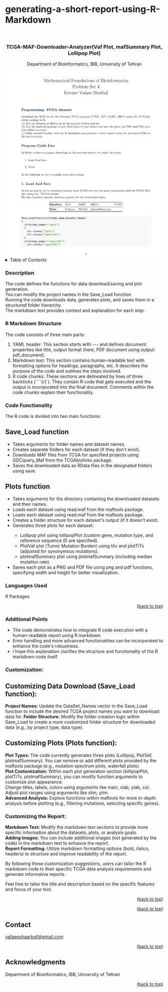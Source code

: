 # generating-a-short-report-using-R-Markdown
<!-- Improved compatibility of back to top link: See: https://github.com/othneildrew/Best-README-Template/pull/73 -->
<a name="readme-top"></a>



<!-- PROJECT LOGO -->
<br />
<div align="center">

<h3 align="center">TCGA-MAF-Downloader-Analyzer(Vaf Plot, mafSummary Plot, Lollipop Plot) </h3>

  <p align="center">
    Department of Bioinformatics, IBB, University of Tehran
    <br />
  </p>
</div>


<div align="center">
  <img src="Logo.png" alt="Alt text">
</div>

<!-- TABLE OF CONTENTS -->
<details>
  <summary>Table of Contents</summary>
  <ol>
    <li>
      <a href="#Description">Description</a>
    </li>
    <li><a href="#R Markdown Structure">R Markdown Structure</a></li>
    <li><a href="#Code Functionality">Code Functionality</a></li>
    <li><a href="#Languages Used">Languages Used</a></li>
    <li><a href="#Additional Points">Additional Points</a></li>
    <li>
      <a href="#Customization">Customization</a>
    </li>
    <li><a href="#Contact">Contact</a></li>
  </ol>
</details>



<!-- ABOUT THE PROJECT -->
### Description
The code defines the functions for data download/saving and plot generation.<br>
You can modify the project names in the Save_Load function.<br>
Running the code downloads data, generates plots, and saves them in a structured folder hierarchy.<br>
The markdown text provides context and explanation for each step.


### R Markdown Structure
The code consists of three main parts:
<ol>
  <li>YAML header: This section starts with --- and defines document properties like title, output format (here, PDF document using output: pdf_document).</li>
  <li>Markdown text: This section contains human-readable text with formatting options for headings, paragraphs, etc. It describes the purpose of the code and outlines the steps involved.
</li>
  <li>R code chunks: These sections are delineated by lines of three backticks (````{r}`). They contain R code that gets executed and the output is incorporated into the final document. Comments within the code chunks explain their functionality.
</li>
</ol>

### Code Functionality

The R code is divided into two main functions:

## Save_Load function
<ul>
  <li>Takes arguments for folder names and dataset names.</li>
  <li>Creates separate folders for each dataset (if they don't exist).</li>
  <li>Downloads MAF files from TCGA for specified projects using GDCquery_Maf from the TCGAbiolinks package.</li>
  <li>Saves the downloaded data as RData files in the designated folders using save.</li>
</ul>


## Plots function
<ul>
  <li>Takes arguments for the directory containing the downloaded datasets and their names.</li>
  <li>Loads each dataset using read.maf from the maftools package.</li>
  <li>Loads each dataset using read.maf from the maftools package.</li>
  <li>Creates a folder structure for each dataset's output (if it doesn't exist).</li>
  <li>Generates three plots for each dataset:</li>
  <ul>
    <li>Lollipop plot using lollipopPlot (custom gene, mutation type, and reference sequence ID are specified).</li>
    <li>PlotVaf plot (Tumor Mutation Burden) using titv and plotTiTv (adjusted for synonymous mutations).</li>
    <li>plotmafSummary plot using plotmafSummary (including median mutation rate).</li>
  </ul>
  <li>Saves each plot as a PNG and PDF file using png and pdf functions, specifying width and height for better visualization.</li>
</ul>


### Languages Used

R Packages 
<p align="right">(<a href="#readme-top">back to top</a>)</p>




<!-- GETTING STARTED -->
### Additional Points
<ul>
  <li>The code demonstrates how to integrate R code execution with a human-readable report using R markdown.</li>
  <li>Error handling and more advanced functionalities can be incorporated to enhance the code's robustness.</li>
  <li>I hope this explanation clarifies the structure and functionality of the R markdown code itself.</li>
</ul>

### Customization:

## Customizing Data Download (Save_Load function):

<strong>Project Names:</strong> Update the DataSet_Names vector in the Save_Load function to include the desired TCGA project names you want to download data for.<bt>
<strong>Folder Structure:</strong> Modify the folder creation logic within Save_Load to create a more customized folder structure for downloaded data (e.g., by project type, data type).

## Customizing Plots (Plots function):

<strong>Plot Types: </strong>The code currently generates three plots (Lollipop, PlotVaf, plotmafSummary). You can remove or add different plots provided by the maftools package (e.g., mutation spectrum plots, waterfall plots).<br>
<strong>Plot Customization:</strong> Within each plot generation section (lollipopPlot, plotTiTv, plotmafSummary), you can modify function arguments to customize plot appearance:<br>
Change titles, labels, colors using arguments like main, xlab, ylab, col.<br>
Adjust plot ranges using arguments like xlim, ylim.<br>
<strong>Advanced Analysis:</strong> Explore functions within maftools for more in-depth analysis before plotting (e.g., filtering mutations, selecting specific genes).


### Customizing the Report:

<strong>Markdown Text:</strong> Modify the markdown text sections to provide more specific information about the datasets, plots, or analysis goals.<br>
<strong>Adding Images:</strong> You can include additional images (not generated by the code) in the markdown text to enhance the report.<br>
<strong>Report Formatting:</strong> Utilize markdown formatting options (bold, italics, headers) to structure and improve readability of the report.<br>

By following these customization suggestions, users can tailor the R markdown code to their specific TCGA data analysis requirements and generate informative reports.

Feel free to tailor the title and description based on the specific features and focus of your tool.
<p align="right">(<a href="#readme-top">back to top</a>)</p>

<p align="right">(<a href="#readme-top">back to top</a>)</p>



<!-- CONTACT -->
## Contact

vafaeeshaarbaf@gmail.com


<p align="right">(<a href="#readme-top">back to top</a>)</p>



<!-- ACKNOWLEDGMENTS -->
## Acknowledgments

Department of Bioinformatics, IBB, University of Tehran

<p align="right">(<a href="#readme-top">back to top</a>)</p>





<!-- MARKDOWN LINKS & IMAGES -->
<!-- https://www.markdownguide.org/basic-syntax/#reference-style-links -->
[contributors-shield]: https://img.shields.io/github/contributors/github_username/repo_name.svg?style=for-the-badge
[contributors-url]: https://github.com/github_username/repo_name/graphs/contributors
[forks-shield]: https://img.shields.io/github/forks/github_username/repo_name.svg?style=for-the-badge
[forks-url]: https://github.com/github_username/repo_name/network/members
[stars-shield]: https://img.shields.io/github/stars/github_username/repo_name.svg?style=for-the-badge
[stars-url]: https://github.com/github_username/repo_name/stargazers
[issues-shield]: https://img.shields.io/github/issues/github_username/repo_name.svg?style=for-the-badge
[issues-url]: https://github.com/github_username/repo_name/issues
[license-shield]: https://img.shields.io/github/license/github_username/repo_name.svg?style=for-the-badge
[license-url]: https://github.com/github_username/repo_name/blob/master/LICENSE.txt
[linkedin-shield]: https://img.shields.io/badge/-LinkedIn-black.svg?style=for-the-badge&logo=linkedin&colorB=555
[linkedin-url]: https://linkedin.com/in/linkedin_username
[product-screenshot]: images/screenshot.png
[Next.js]: https://img.shields.io/badge/next.js-000000?style=for-the-badge&logo=nextdotjs&logoColor=white
[Next-url]: https://nextjs.org/
[React.js]: https://img.shields.io/badge/React-20232A?style=for-the-badge&logo=react&logoColor=61DAFB
[React-url]: https://reactjs.org/
[Vue.js]: https://img.shields.io/badge/Vue.js-35495E?style=for-the-badge&logo=vuedotjs&logoColor=4FC08D
[Vue-url]: https://vuejs.org/
[Angular.io]: https://img.shields.io/badge/Angular-DD0031?style=for-the-badge&logo=angular&logoColor=white
[Angular-url]: https://angular.io/
[Svelte.dev]: https://img.shields.io/badge/Svelte-4A4A55?style=for-the-badge&logo=svelte&logoColor=FF3E00
[Svelte-url]: https://svelte.dev/
[Laravel.com]: https://img.shields.io/badge/Laravel-FF2D20?style=for-the-badge&logo=laravel&logoColor=white
[Laravel-url]: https://laravel.com
[Bootstrap.com]: https://img.shields.io/badge/Bootstrap-563D7C?style=for-the-badge&logo=bootstrap&logoColor=white
[Bootstrap-url]: https://getbootstrap.com
[JQuery.com]: https://img.shields.io/badge/jQuery-0769AD?style=for-the-badge&logo=jquery&logoColor=white
[JQuery-url]: https://jquery.com
